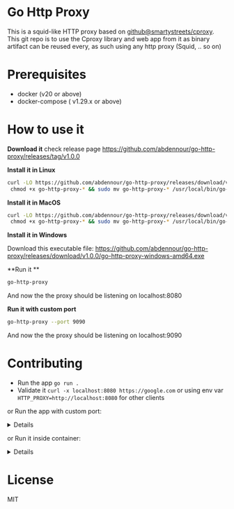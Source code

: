 # Go Http Proxy
This is a squid-like HTTP proxy based on [github@smartystreets/cproxy](https://github.com/smartystreets/cproxy).
This git repo is to use the Cproxy library and web app from it as binary artifact can be reused every, as such using any http proxy (Squid, .. so on)

# Prerequisites
- docker (v20 or above)
- docker-compose ( v1.29.x or above)

# How to use it

**Download it** check release page https://github.com/abdennour/go-http-proxy/releases/tag/v1.0.0

**Install it in Linux**

```sh
curl -LO https://github.com/abdennour/go-http-proxy/releases/download/v1.0.0/go-http-proxy-linux-amd64 \
 chmod +x go-http-proxy-* && sudo mv go-http-proxy-* /usr/local/bin/go-http-proxy
```

**Install it in MacOS**

```sh
curl -LO https://github.com/abdennour/go-http-proxy/releases/download/v1.0.0/go-http-proxy-darwin-amd64 \
 chmod +x go-http-proxy-* && sudo mv go-http-proxy-* /usr/local/bin/go-http-proxy
```

**Install it in Windows**

Download this executable file: https://github.com/abdennour/go-http-proxy/releases/download/v1.0.0/go-http-proxy-windows-amd64.exe


**Run it **

```sh
go-http-proxy
```

And now the the proxy should be listening on localhost:8080

**Run it with custom port**

```sh
go-http-proxy --port 9090
```

And now the the proxy should be listening on localhost:9090


# Contributing

- Run the app `go run .`
- Validate it `curl -x localhost:8080 https://google.com` or using env var `HTTP_PROXY=http://localhost:8080` for other clients

or Run the app with custom port:
<details>
- Run the app with custom port `go run . --port=9191`
- Validate it `curl -x localhost:9191 https://google.com` or using env var `HTTP_PROXY=http://localhost:9191` for other clients
</details>


or Run it inside container:
<details>
- up it `docker-compose up -d`
- then validate `curl -x $(docker-compose port app 8080) https://google.com`
- clean up it `docker-compose down`
</details>

# License

MIT
